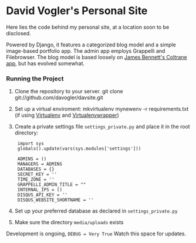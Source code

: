 David Vogler's Personal Site
============================

Here lies the code behind my personal site, at a location soon to be disclosed.

Powered by Django, it features a categorized blog model and a simple image-based portfolio app.  The admin app employs Grappelli and Filebrowser.
The blog model is based loosely on [James Bennett's Coltrane app](http://www.amazon.com/gp/product/1590599969/ref=as_li_ss_tl?ie=UTF8&camp=1789&creative=390957&creativeASIN=1590599969&linkCode=as2&tag=200e0a1-20), but has evolved somewhat.

### Running the Project

1. Clone the repository to your server. git clone git://github.com/davogler/davsite.git

2. Set up a virtual enviroment: mkvirtualenv mynewenv -r requirements.txt
(if using [Virtualenv](http://pypi.python.org/pypi/virtualenv) and [Virtualenvwrapper](http://www.doughellmann.com/projects/virtualenvwrapper/))

3. Create a private settings file `settings_private.py` and place it in the root directory:

        import sys
        globals().update(vars(sys.modules['settings']))
        
        ADMINS = ()
        MANAGERS = ADMINS
        DATABASES = {}
        SECRET_KEY = ''
        TIME_ZONE = ''
        GRAPPELLI_ADMIN_TITLE = ""
        INTERNAL_IPS = ()
        DISQUS_API_KEY = ''
        DISQUS_WEBSITE_SHORTNAME = ''
    
4. Set up your preferred database as declared in `settings_private.py`

5. Make sure the directory `media/uploads` exists

Development is ongoing, `DEBUG = Very True` Watch this space for updates.
